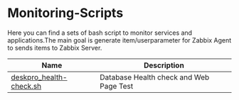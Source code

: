 # Monitoring-Scripts
Here you can find a sets of bash script to monitor services and applications.The main goal is generate item/userparameter for Zabbix Agent to sends items to Zabbix Server.


| Name           | Description            |
| -------------- | ---------------------- |
| [deskpro_health-check.sh](https://github.com/danitfk/Monitoring-Scripts/blob/master/deskpro/) | Database Health check and Web Page Test |
